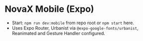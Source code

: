 # NovaX Mobile (Expo)

- Start: `npm run dev:mobile` from repo root or `npm start` here.
- Uses Expo Router, Urbanist via `@expo-google-fonts/urbanist`, Reanimated and Gesture Handler configured.